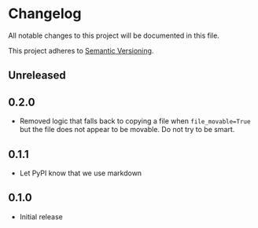 # Changelog
All notable changes to this project will be documented in this file.

This project adheres to [Semantic Versioning](https://semver.org/spec/v2.0.0.html).

## Unreleased

## 0.2.0
- Removed logic that falls back to copying a file when `file_movable=True` but the file does not appear to be movable. Do not try to be smart.

## 0.1.1
- Let PyPI know that we use markdown

## 0.1.0
- Initial release

